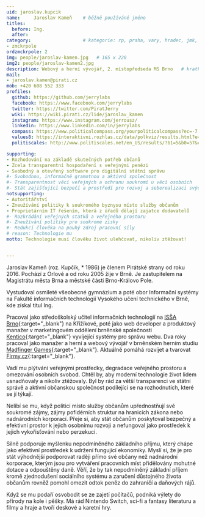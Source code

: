 ```yaml
---
uid: jaroslav.kupcik
name:     Jaroslav Kameň  	# běžně používáné jméno
titles:
  before: Ing. 
  after:
category:                 	# kategorie: rp, praha, vary, hradec, jmk, senat
- zmckrpole
ordzmckrpole: 2
img: people/jaroslav-kamen.jpg   # 165 x 220
img2: people/jaroslav-kamen2.jpg
description: Webový a herní vývojář, 2. místopředseda MS Brno  	# kratký popis, max 160 znaků
mail:
- jaroslav.kamen@pirati.cz
mob: +420 608 552 333			  
profiles:
  github: https://github.com/jerrylabs                
  facebook: https://www.facebook.com/jerrylabs
  twitter: https://twitter.com/PiratJerry		
  wiki: https://wiki.pirati.cz/lide/jaroslav_kamen
  instagram: https://www.instagram.com/jerrousz/
  linkedin: https://www.linkedin.com/in/jerrylabs
  compass: https://www.politicalcompass.org/yourpoliticalcompass?ec=-7.25&soc=-5.54  
  values8: https://interaktivni.rozhlas.cz/data/polkviz/results.html?e=71.3&d=63.8&g=71.2&s=76.4
  politiscales: http://www.politiscales.net/en_US/results/?b1=5&b0=57&c1=45&c0=29&femi=10&p0=43&p1=19&e0=48&e1=29&j1=19&j0=62&s1=17&s0=52&t1=71&t0=24&m1=10&m0=64&prag=67

supporting:
- Rozhodování na základě skutečných potřeb občanů
- Zcela transparentní hospodaření s veřejnými penězi
- Svobodný a otevřený software pro digitální státní správu
#- Svobodnou, informačně gramotnou a aktivní společnost
#- Transparentnost věcí veřejných a ochranu soukromí u věcí osobních
#- Stát zajišťující bezpečí a prostředí pro rozvoj a seberealizaci svých občanů
notsupporting:
- Autoritářství
- Zneužívání politiky k soukromého byznysu místo služby občanům
- Proprietárním IT řešením, která z úřadů dělají zajatce dodavatelů
#- Rozkrádání veřejných statků a veřejného prostoru
#- Zneužívání politiky pro soukromé zisky
#- Redukci člověka na pouhý zdroj pracovní síly
# reason: Technologie mu
motto: Technologie musí člověku život ulehčovat, nikoliv ztěžovat!


---
```


Jaroslav Kameň (roz. Kupčík, * 1986) je členem Pirátské strany od roku 2016. Pochází z Orlové a od roku 2005 žije v Brně. Je zastupitelem na Magistrátu města Brna a městské části Brno-Královo Pole.

Vystudoval osmileté všeobecné gymnázium a poté obor Informační systémy na Fakultě informačních technologií Vysokého učení technického v Brně, kde získal titul Ing.

Pracoval jako středoškolský učitel informačních technologií na [ISŠA Brno](http://www.issabrno.cz/){:target="_blank"} na Křižíkové, poté jako web developer a produktový manažer v marketingovém oddělení brněnské společnosti [Kentico](https://www.kentico.com/){:target="_blank"} vyvíjející systémy pro správu webu. Dva roky pracoval jako manažer a herní a webový vývojář v brněnském herním studiu [Madfinger Games](https://www.madfingergames.com/){:target="_blank"}. Aktuálně pomáhá rozvíjet a tvarovat [Firmy.cz](https://www.firmy.cz){:target="_blank"}.

Vadí mu plýtvání veřejnými prostředky, degradace veřejného prostoru a omezování osobních svobod. Chtěl by, aby moderní technologie život lidem usnadňovaly a nikoliv ztěžovaly. Byl by rád za větší transparenci ve státní správě a aktivní občanskou společnost podílející se na rozhodnutích, které se jí týkají.

Nelíbí se mu, když politici místo služby občanům upřednostňují své soukromé zájmy, zájmy pofidérních struktur na hranicích zákona nebo nadnárodních korporací. Přeje si, aby stát občanům poskytoval bezpečný a efektivní prostor k jejich osobnímu rozvoji a nefungoval jako prostředek k jejich vykořisťování nebo perzekuci.

Silně podporuje myšlenku nepodmíněného základního příjmu, který chápe jako efektivní prostředek k udržení fungující ekonomiky. Myslí si, že je pro stát výhodnější podporovat raději přímo své občany než nadnárodní korporace, kterým jsou pro vytváření pracovních míst přidělovány mohutné dotace a odpouštěny daně. Věří, že by tak nepodmíněný základní příjem kromě zjednodušení sociálního systému a zaručení důstojného života občanům rovněž pomohl omezit odtok peněz do zahraničí a daňových rájů. 

<!--V komunální politice se chce zasadit o vytvoření uživatelsky přívětivého rozhraní pro efektivní komunikaci s občany a názornou transparentní online prezentaci veškerého hospodaření města a jeho městských částí. Prosazuje vytváření informačních systémů s otevřeným zdrojovým kódem (opensource), u nichž se zvýšená počáteční investice z dlouhodobého hlediska mnohonásobně vyplatí díky možnostem jednodušší údržby, snadnějšímu napojování na ostatní systémy a sdílení řešení s ostatními jednotkami veřejné správy.-->

Když se mu podaří osvobodit se ze zajetí počítačů, podniká výlety do přírody na kole i pěšky. Má rád Nintendo Switch, sci-fi a fantasy literaturu a filmy a hraje a tvoří deskové a karetní hry.
